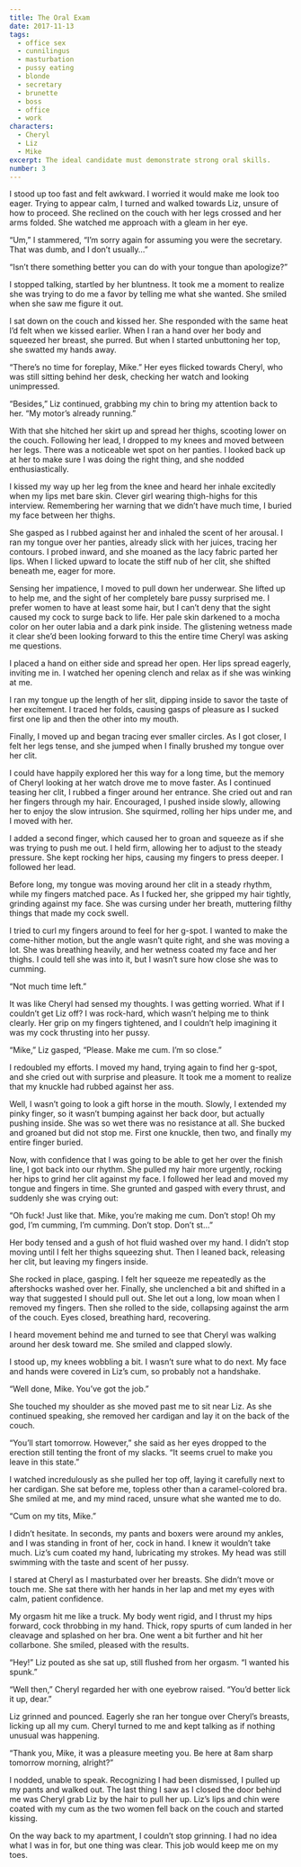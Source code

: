 ```yaml
---
title: The Oral Exam
date: 2017-11-13
tags:
  - office sex
  - cunnilingus
  - masturbation
  - pussy eating
  - blonde
  - secretary
  - brunette
  - boss
  - office
  - work
characters:
  - Cheryl
  - Liz
  - Mike
excerpt: The ideal candidate must demonstrate strong oral skills.
number: 3
---
```


I stood up too fast and felt awkward. I worried it would make me look too eager. Trying to appear calm, I turned and walked towards Liz, unsure of how to proceed. She reclined on the couch with her legs crossed and her arms folded. She watched me approach with a gleam in her eye.

“Um,” I stammered, “I’m sorry again for assuming you were the secretary. That was dumb, and I don’t usually…”

“Isn’t there something better you can do with your tongue than apologize?”

I stopped talking, startled by her bluntness. It took me a moment to realize she was trying to do me a favor by telling me what she wanted. She smiled when she saw me figure it out.

I sat down on the couch and kissed her. She responded with the same heat I’d felt when we kissed earlier. When I ran a hand over her body and squeezed her breast, she purred. But when I started unbuttoning her top, she swatted my hands away.

“There’s no time for foreplay, Mike.” Her eyes flicked towards Cheryl, who was still sitting behind her desk, checking her watch and looking unimpressed.

“Besides,” Liz continued, grabbing my chin to bring my attention back to her. “My motor’s already running.”

With that she hitched her skirt up and spread her thighs, scooting lower on the couch. Following her lead, I dropped to my knees and moved between her legs. There was a noticeable wet spot on her panties. I looked back up at her to make sure I was doing the right thing, and she nodded enthusiastically.

I kissed my way up her leg from the knee and heard her inhale excitedly when my lips met bare skin. Clever girl wearing thigh-highs for this interview. Remembering her warning that we didn’t have much time, I buried my face between her thighs.

She gasped as I rubbed against her and inhaled the scent of her arousal. I ran my tongue over her panties, already slick with her juices, tracing her contours. I probed inward, and she moaned as the lacy fabric parted her lips. When I licked upward to locate the stiff nub of her clit, she shifted beneath me, eager for more.

Sensing her impatience, I moved to pull down her underwear. She lifted up to help me, and the sight of her completely bare pussy surprised me. I prefer women to have at least some hair, but I can’t deny that the sight caused my cock to surge back to life. Her pale skin darkened to a mocha color on her outer labia and a dark pink inside. The glistening wetness made it clear she’d been looking forward to this the entire time Cheryl was asking me questions.

I placed a hand on either side and spread her open. Her lips spread eagerly, inviting me in. I watched her opening clench and relax as if she was winking at me.

I ran my tongue up the length of her slit, dipping inside to savor the taste of her excitement. I traced her folds, causing gasps of pleasure as I sucked first one lip and then the other into my mouth.

Finally, I moved up and began tracing ever smaller circles. As I got closer, I felt her legs tense, and she jumped when I finally brushed my tongue over her clit.

I could have happily explored her this way for a long time, but the memory of Cheryl looking at her watch drove me to move faster. As I continued teasing her clit, I rubbed a finger around her entrance. She cried out and ran her fingers through my hair. Encouraged, I pushed inside slowly, allowing her to enjoy the slow intrusion. She squirmed, rolling her hips under me, and I moved with her.

I added a second finger, which caused her to groan and squeeze as if she was trying to push me out. I held firm, allowing her to adjust to the steady pressure. She kept rocking her hips, causing my fingers to press deeper. I followed her lead.

Before long, my tongue was moving around her clit in a steady rhythm, while my fingers matched pace. As I fucked her, she gripped my hair tightly, grinding against my face. She was cursing under her breath, muttering filthy things that made my cock swell.

I tried to curl my fingers around to feel for her g-spot. I wanted to make the come-hither motion, but the angle wasn’t quite right, and she was moving a lot. She was breathing heavily, and her wetness coated my face and her thighs. I could tell she was into it, but I wasn’t sure how close she was to cumming.

“Not much time left.”

It was like Cheryl had sensed my thoughts. I was getting worried. What if I couldn’t get Liz off? I was rock-hard, which wasn’t helping me to think clearly. Her grip on my fingers tightened, and I couldn’t help imagining it was my cock thrusting into her pussy.

“Mike,” Liz gasped, “Please. Make me cum. I’m so close.”

I redoubled my efforts. I moved my hand, trying again to find her g-spot, and she cried out with surprise and pleasure. It took me a moment to realize that my knuckle had rubbed against her ass.

Well, I wasn’t going to look a gift horse in the mouth. Slowly, I extended my pinky finger, so it wasn’t bumping against her back door, but actually pushing inside. She was so wet there was no resistance at all. She bucked and groaned but did not stop me. First one knuckle, then two, and finally my entire finger buried.

Now, with confidence that I was going to be able to get her over the finish line, I got back into our rhythm. She pulled my hair more urgently, rocking her hips to grind her clit against my face. I followed her lead and moved my tongue and fingers in time. She grunted and gasped with every thrust, and suddenly she was crying out:

“Oh fuck! Just like that. Mike, you’re making me cum. Don’t stop! Oh my god, I’m cumming, I’m cumming. Don’t stop. Don’t st…”

Her body tensed and a gush of hot fluid washed over my hand. I didn’t stop moving until I felt her thighs squeezing shut. Then I leaned back, releasing her clit, but leaving my fingers inside.

She rocked in place, gasping. I felt her squeeze me repeatedly as the aftershocks washed over her. Finally, she unclenched a bit and shifted in a way that suggested I should pull out. She let out a long, low moan when I removed my fingers. Then she rolled to the side, collapsing against the arm of the couch. Eyes closed, breathing hard, recovering.

I heard movement behind me and turned to see that Cheryl was walking around her desk toward me. She smiled and clapped slowly.

I stood up, my knees wobbling a bit. I wasn’t sure what to do next. My face and hands were covered in Liz’s cum, so probably not a handshake.

“Well done, Mike. You’ve got the job.”

She touched my shoulder as she moved past me to sit near Liz. As she continued speaking, she removed her cardigan and lay it on the back of the couch.

“You’ll start tomorrow. However,” she said as her eyes dropped to the erection still tenting the front of my slacks. “It seems cruel to make you leave in this state.”

I watched incredulously as she pulled her top off, laying it carefully next to her cardigan. She sat before me, topless other than a caramel-colored bra. She smiled at me, and my mind raced, unsure what she wanted me to do.

“Cum on my tits, Mike.”

I didn’t hesitate. In seconds, my pants and boxers were around my ankles, and I was standing in front of her, cock in hand. I knew it wouldn’t take much. Liz’s cum coated my hand, lubricating my strokes. My head was still swimming with the taste and scent of her pussy.

I stared at Cheryl as I masturbated over her breasts. She didn’t move or touch me. She sat there with her hands in her lap and met my eyes with calm, patient confidence.

My orgasm hit me like a truck. My body went rigid, and I thrust my hips forward, cock throbbing in my hand. Thick, ropy spurts of cum landed in her cleavage and splashed on her bra. One went a bit further and hit her collarbone. She smiled, pleased with the results.

“Hey!” Liz pouted as she sat up, still flushed from her orgasm. “I wanted his spunk.”

“Well then,” Cheryl regarded her with one eyebrow raised. “You’d better lick it up, dear.”

Liz grinned and pounced. Eagerly she ran her tongue over Cheryl’s breasts, licking up all my cum. Cheryl turned to me and kept talking as if nothing unusual was happening.

“Thank you, Mike, it was a pleasure meeting you. Be here at 8am sharp tomorrow morning, alright?”

I nodded, unable to speak. Recognizing I had been dismissed, I pulled up my pants and walked out. The last thing I saw as I closed the door behind me was Cheryl grab Liz by the hair to pull her up. Liz’s lips and chin were coated with my cum as the two women fell back on the couch and started kissing.

On the way back to my apartment, I couldn’t stop grinning. I had no idea what I was in for, but one thing was clear. This job would keep me on my toes.
